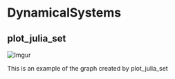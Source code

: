 # DynamicalSystems
## plot_julia_set
![Imgur](https://imgur.com/j3ovVMA)

This is an example of the graph created by plot_julia_set
